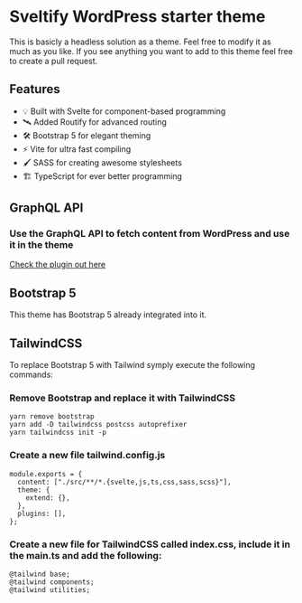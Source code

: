 # Sveltify WordPress starter theme
This is basicly a headless solution as a theme. Feel free to modify it as much as you like. If you see anything you want to add to this theme feel free to create a pull request.

## Features

- 💡 Built with Svelte for component-based programming
- 🛰 Added Routify for advanced routing
- 🛠 Bootstrap 5 for elegant theming
- ⚡️ Vite for ultra fast compiling
- 🖌️ SASS for creating awesome stylesheets
- 🏗 TypeScript for ever better programming

## GraphQL API

### Use the GraphQL API to fetch content from WordPress and use it in the theme

[Check the plugin out here](https://github.com/wp-graphql/wp-graphql)

## Bootstrap 5

This theme has Bootstrap 5 already integrated into it.

## TailwindCSS

To replace Bootstrap 5 with Tailwind symply execute the following commands:

### Remove Bootstrap and replace it with TailwindCSS

```
yarn remove bootstrap
yarn add -D tailwindcss postcss autoprefixer
yarn tailwindcss init -p
```

### Create a new file tailwind.config.js

```
module.exports = {
  content: ["./src/**/*.{svelte,js,ts,css,sass,scss}"],
  theme: {
    extend: {},
  },
  plugins: [],
};
```

### Create a new file for TailwindCSS called index.css, include it in the main.ts and add the following:

```
@tailwind base;
@tailwind components;
@tailwind utilities;
```
